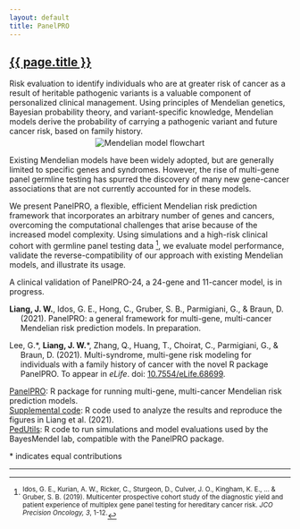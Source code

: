 ```yaml
---
layout: default
title: PanelPRO
---
```


<h2><a href="{{ page.url }}" style="color:inherit">{{ page.title }}</a></h2>

Risk evaluation to identify individuals who are at greater risk of cancer as a result of heritable pathogenic variants is a valuable component of personalized clinical management. Using principles of Mendelian genetics, Bayesian probability theory, and variant-specific knowledge, Mendelian models derive the probability of carrying a pathogenic variant and future cancer risk, based on family history. 

<center><img src="{{ site.url }}/media/panelpro_flowchart.png" style="max-width: 75%; height:auto; margin-bottom:0; margin-top:-10px" title="Mendelian model flowchart"/></center>

Existing Mendelian models have been widely adopted, but are generally limited to specific genes and syndromes. However, the rise of multi-gene panel germline testing has spurred the discovery of many new gene-cancer associations that are not currently accounted for in these models. 

We present PanelPRO, a flexible, efficient Mendelian risk prediction framework that incorporates an arbitrary number of genes and cancers, overcoming the computational challenges that arise because of the increased model complexity. Using simulations and a high-risk clinical cohort with germline panel testing data [^fn1], we evaluate model performance, validate the reverse-compatibility of our approach with existing Mendelian models, and illustrate its usage. 

A clinical validation of PanelPRO-24, a 24-gene and 11-cancer model, is in progress. 

<p style="margin-left: 20px; text-indent: -20px;"><b>Liang, J. W.</b>, Idos, G. E., Hong, C., Gruber, S. B., Parmigiani, G., & Braun, D. (2021). PanelPRO: a general framework for multi-gene, multi-cancer Mendelian risk prediction models. In preparation.</p>

<p style="margin-left: 20px; text-indent: -20px;">Lee, G.*, <b>Liang, J. W.</b>*, Zhang, Q., Huang, T., Choirat, C., Parmigiani, G., & Braun, D. (2021). Multi-syndrome, multi-gene risk modeling for individuals with a family history of cancer with the novel R package PanelPRO. To appear in <i>eLife</i>. doi: <a href="https://doi.org/10.7554/eLife.68699">10.7554/eLife.68699</a>.</p>

[PanelPRO](https://projects.iq.harvard.edu/bayesmendel/panelpro): R package for running multi-gene, multi-cancer Mendelian risk prediction models.  
[Supplemental code](https://github.com/janewliang/PanelRePROducible): R code used to analyze the results and reproduce the figures in Liang et al. (2021).  
[PedUtils](https://github.com/bayesmendel/PedUtils): R code to run simulations and model evaluations used by the BayesMendel lab, compatible with the PanelPRO package.  

\* indicates equal contributions

---

[^fn1]: <sup>Idos, G. E., Kurian, A. W., Ricker, C., Sturgeon, D., Culver, J. O., Kingham, K. E., ... & Gruber, S. B. (2019). Multicenter prospective cohort study of the diagnostic yield and patient experience of multiplex gene panel testing for hereditary cancer risk. *JCO Precision Oncology, 3*, 1-12.</sup>
